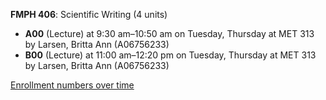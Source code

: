 **FMPH 406**: Scientific Writing (4 units)

- **A00** (Lecture) at 9:30 am–10:50 am on Tuesday, Thursday at MET 313 by Larsen, Britta Ann (A06756233)
- **B00** (Lecture) at 11:00 am–12:20 pm on Tuesday, Thursday at MET 313 by Larsen, Britta Ann (A06756233)

[Enrollment numbers over time](./FMPH406.tsv)

